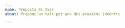```yaml
---
name: Proposta di talk
about: Proponi un talk per uno dei prossimi incontri

---
```


<!-- Puoi proporre un tuo talk oppure semplicemente proporre un argomento che sia presentato da altri. Questo commento può essere rimosso -->
